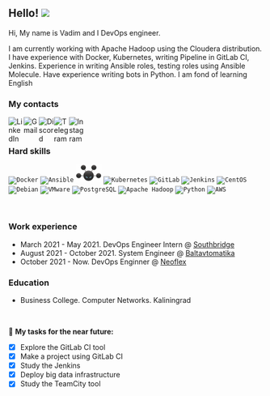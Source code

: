 ## Hello!  <img src="https://media.giphy.com/media/hvRJCLFzcasrR4ia7z/giphy.gif" width="25px">
  
Hi, My name is Vadim and I DevOps engineer. 

I am currently working with Apache Hadoop using the Cloudera distribution. I have experience with Docker, Kubernetes, writing Pipeline in GitLab CI, Jenkins. Experience in writing Ansible roles, testing roles using Ansible Molecule. Have experience writing bots in Python. I am fond of learning English

### My contacts
  
<a href="https://www.linkedin.com/in/crazzy144/">
  <img align="left" alt="LinkedIn" title="LinkedIn" width="30px" src="https://www.linkedin.com/in/crazzy144/" />
</a>
<a href="mailto:vadimkubs@gmail.com">
  <img align="left" alt="Gmail" title="Gmail" width="30px" src="https://upload.wikimedia.org/wikipedia/commons/thumb/2/2e/Gmail_2020.png/640px-Gmail_2020.png" />
</a>
<a href="https://discord.gg/ArBGPjFf9k">
  <img align="left" alt="Discord" title="Discord" width="30px" src="https://brandslogos.com/wp-content/uploads/images/discord-logo-vector.svg" />
</a>
<a href="https://t.me/CraZZy_144">
  <img align="left" alt="Telegram" title="Telegram" width="30px" src="https://upload.wikimedia.org/wikipedia/commons/thumb/8/83/Telegram_2019_Logo.svg/1920px-Telegram_2019_Logo.svg.png" />
</a>
<a href="https://www.instagram.com/crazzy_144">
  <img align="left" alt="Instagram" title="Instagram" width="30px" src="https://upload.wikimedia.org/wikipedia/commons/thumb/a/a5/Instagram_icon.png/640px-Instagram_icon.png" />
</a>
<br />

<br />

### Hard skills

<code><img height="35" alt="Docker" title="Docker" src="https://www.docker.com/sites/default/files/d8/2019-07/vertical-logo-monochromatic.png"></code>
<code><img height="35" alt="Ansible" title="Ansible" src="https://w7.pngwing.com/pngs/243/344/png-transparent-ansible-openshift-red-hat-github-management-sina-weibo-angle-text-trademark.png"></code>
<code><img height="35" alt="Ansible Molecule" title="Ansible Molecule" src="https://github.com/CraZZy144/images/blob/main/ansible/ansible-molecule.png?raw=true"></code>
<code><img height="35" alt="Kubernetes" title="Kubernetes" src="https://cc.sj-cdn.net/instructor/3b7phrfskg78q-sysdig/courses/1l0o4pww6i815/promo-image.1580659076.png"></code>
<code><img height="35" alt="GitLab" title="GitLab" src="https://nuts-agency.ru/upload/iblock/bac/bacce1db8d3d0810626b33e9ed0f1545.png"></code>
<code><img height="35" alt="Jenkins" title="Jenkins" src="https://upload.wikimedia.org/wikipedia/commons/thumb/e/e9/Jenkins_logo.svg/640px-Jenkins_logo.svg.png"></code>
<code><img height="35" alt="CentOS" title="CentOS" src="https://upload.wikimedia.org/wikipedia/commons/thumb/6/63/CentOS_color_logo.svg/640px-CentOS_color_logo.svg.png"></code>
<code><img height="35" alt="Debian" title="Debian" src="https://upload.wikimedia.org/wikipedia/commons/thumb/6/66/Openlogo-debianV2.svg/640px-Openlogo-debianV2.svg.png"></code>
<code><img height="35" alt="VMware" title="VMware" src="https://upload.wikimedia.org/wikipedia/commons/thumb/7/7d/VMware_Workstation_Icon.png/640px-VMware_Workstation_Icon.png"></code>
<code><img height="35" alt="PostgreSQL" title="PostgreSQL" src="https://upload.wikimedia.org/wikipedia/commons/thumb/2/29/Postgresql_elephant.svg/640px-Postgresql_elephant.svg.png"></code>
<code><img height="35" alt="Apache Hadoop" title="Apache Hadoop" src="https://e7.pngegg.com/pngimages/826/16/png-clipart-yellow-elephant-hadoop-logo-icons-logos-emojis-tech-companies.png"></code>
<code><img height="35" alt="Python" title="Python" src="https://web-creator.ru/uploads/Page/19/python.svg"></code>
<code><img height="35" alt="AWS" title="AWS" src="https://www.marketingmilk.com/wp-content/uploads/2019/07/mm-blog-image-1.png"></code>

<br />

### Work experience

* March 2021 - May 2021.  DevOps Engineer Intern @ [Southbridge](https://southbridge.io)
* August 2021 - October 2021.  System Engineer @ [Baltavtomatika](https://baltgps.ru)
* October 2021 - Now.  DevOps Enginner @ [Neoflex](https://www.neoflex.ru/)


### Education

* Business College. Computer Networks. Kaliningrad

<br />

🚧 **My tasks for the near future:**
<!-- TODO-IST:START -->
* [x] Explore the GitLab CI tool
* [x] Make a project using GitLab CI
* [x] Study the Jenkins
* [x] Deploy big data infrastructure
* [x] Study the TeamCity tool
<!-- TODO-IST:END -->
